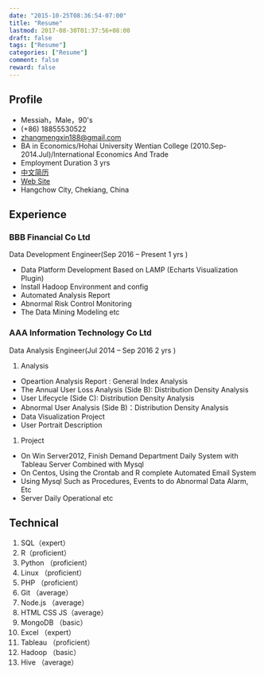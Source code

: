 ```yaml
---
date: "2015-10-25T08:36:54-07:00"
title: "Resume"
lastmod: 2017-08-30T01:37:56+08:00
draft: false
tags: ["Resume"]
categories: ["Resume"]
comment: false
reward: false
---
```


## Profile
 - Messiah，Male，90's
 - (+86) 18855530522
 - [zhangmengxin188@gmail.com](mailto:zhangmengxin188@gmail.com)
 - BA in Economics/Hohai University Wentian College (2010.Sep-2014.Jul)/International Economics And Trade
 - Employment Duration 3 yrs 
 - [中文简历](/about)
 - [Web Site](http://www.imzmx.win)
 - Hangchow City, Chekiang, China

## Experience
### BBB Financial Co Ltd
 Data Development Engineer(Sep 2016 – Present 1 yrs )
 - Data Platform Development Based on LAMP (Echarts Visualization Plugin)
 - Install Hadoop Environment and config
 - Automated Analysis Report
 - Abnormal Risk Control Monitoring 
 - The Data Mining Modeling etc

### AAA Information Technology Co Ltd
Data Analysis Engineer(Jul 2014 – Sep 2016 2 yrs )

1. Analysis
 - Opeartion Analysis Report : General Index Analysis
 - The Annual User Loss Analysis (Side B): Distribution Density Analysis
 - User Lifecycle (Side C): Distribution Density Analysis
 - Abnormal User Analysis (Side B)：Distribution Density Analysis
 - Data Visualization Project
 - User Portrait Description

1. Project
 - On Win Server2012, Finish Demand Department Daily System with Tableau Server Combined with Mysql
 - On Centos, Using the Crontab and R complete Automated Email System
 - Using Mysql Such as Procedures, Events to do Abnormal Data Alarm, Etc
 - Server Daily Operational etc

## Technical
1. SQL（expert）
1. R（proficient） 
1. Python （proficient） 
1. Linux （proficient） 
1. PHP （proficient） 
1. Git （average）
1. Node.js （average）
1. HTML CSS JS（average）
1. MongoDB （basic）
1. Excel （expert）
1. Tableau （proficient）
1. Hadoop （basic）
1. Hive （average）
